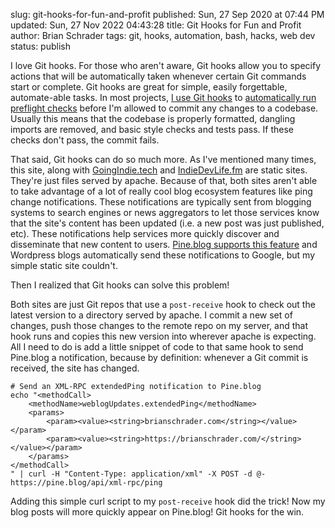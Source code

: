 slug: git-hooks-for-fun-and-profit
published: Sun, 27 Sep 2020 at 07:44 PM
updated: Sun, 27 Nov 2022 04:43:28 
title: Git Hooks for Fun and Profit
author: Brian Schrader
tags: git, hooks, automation, bash, hacks, web dev
status: publish

I love Git hooks. For those who aren't aware, Git hooks allow you to specify actions that will be automatically taken whenever certain Git commands start or complete. Git hooks are great for simple, easily forgettable, automate-able tasks. In most projects, [I use Git hooks][2] to [automatically run preflight checks][1] before I'm allowed to commit any changes to a codebase. Usually this means that the codebase is properly formatted, dangling imports are removed, and basic style checks and tests pass. If these checks don't pass, the commit fails.

That said, Git hooks can do so much more. As I've mentioned many times, this site, along with [GoingIndie.tech][3] and [IndieDevLife.fm][5] are static sites. They're just files served by apache. Because of that, both sites aren't able to take advantage of a lot of really cool blog ecosystem features like ping change notifications. These notifications are typically sent from blogging systems to search engines or news aggregators to let those services know that the site's content has been updated (i.e. a new post was just published, etc). These notifications help services more quickly discover and disseminate that new content to users. [Pine.blog supports this feature][4] and Wordpress blogs automatically send these notifications to Google, but my simple static site couldn't.

Then I realized that Git hooks can solve this problem!

Both sites are just Git repos that use a `post-receive` hook to check out the latest version to a directory served by apache. I commit a new set of changes, push those changes to the remote repo on my server, and that hook runs and copies this new version into wherever apache is expecting. All I need to do is add a little snippet of code to that same hook to send Pine.blog a notification, because by definition: whenever a Git commit is received, the site has changed.

    # Send an XML-RPC extendedPing notification to Pine.blog
    echo "<methodCall>
        <methodName>weblogUpdates.extendedPing</methodName>
        <params>
            <param><value><string>brianschrader.com</string></value></param>
            <param><value><string>https://brianschrader.com/</string></value></param>
        </params>
    </methodCall>
    " | curl -H "Content-Type: application/xml" -X POST -d @-         https://pine.blog/api/xml-rpc/ping

Adding this simple curl script to my `post-receive` hook did the trick! Now my blog posts will more quickly appear on Pine.blog! Git hooks for the win.


[1]: https://gist.github.com/Sonictherocketman/b196995f768eda4411e0771e9c509237
[2]: /archive/remembering-things-is-hard/
[3]: //goingindie.tech/
[4]: https://pine.blog/kb/add_external_blog#ping
[5]: http://indiedevlife.fm
